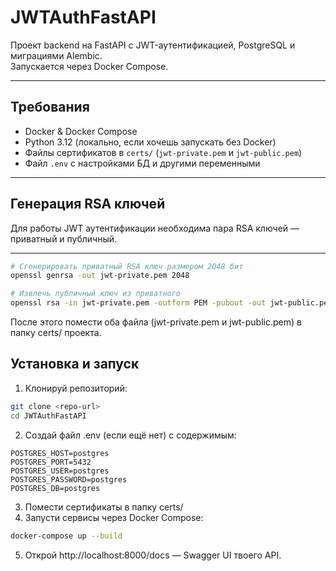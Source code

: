 # JWTAuthFastAPI

Проект backend на FastAPI с JWT-аутентификацией, PostgreSQL и миграциями Alembic.  
Запускается через Docker Compose.

---

## Требования

- Docker & Docker Compose
- Python 3.12 (локально, если хочешь запускать без Docker)
- Файлы сертификатов в `certs/` (`jwt-private.pem` и `jwt-public.pem`)
- Файл `.env` с настройками БД и другими переменными

---
## Генерация RSA ключей

Для работы JWT аутентификации необходима пара RSA ключей — приватный и публичный.

---

```bash
# Сгенерировать приватный RSA ключ размером 2048 бит
openssl genrsa -out jwt-private.pem 2048
```
```bash
# Извлечь публичный ключ из приватного
openssl rsa -in jwt-private.pem -outform PEM -pubout -out jwt-public.pem
```

После этого помести оба файла (jwt-private.pem и jwt-public.pem) в папку certs/ проекта.

## Установка и запуск

1. Клонируй репозиторий:

```bash
git clone <repo-url>
cd JWTAuthFastAPI
```

2. Создай файл .env (если ещё нет) с содержимым:

```dotenv
POSTGRES_HOST=postgres
POSTGRES_PORT=5432
POSTGRES_USER=postgres
POSTGRES_PASSWORD=postgres
POSTGRES_DB=postgres
```

3. Помести сертификаты в папку certs/
4. Запусти сервисы через Docker Compose:
```bash
docker-compose up --build
```
5. Открой http://localhost:8000/docs — Swagger UI твоего API.